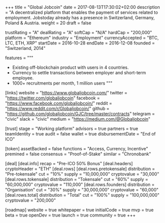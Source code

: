+++
title = "Global Jobcoin"
date = 2017-08-13T17:30:02+02:00
description = "A decentralized platform that enables the payment of services related to employment. Jobstoday already has a presence in  Switzerland, Germany, Poland & Austria.
weight = 20
draft = false

trustRating = "A"
dealRating = "A"
softCap = "N/A"
hardCap = "200,000"
platform = "Ethereum"
industry = "Employment"
currencyAccepted = "BTC, LTC, ETH, XRP"
startDate = 2016-10-28
endDate = 2016-12-08
founded = "Switzerland, 2014"

features = """
- Existing off-blockchain product with users in 4 countries.
- Currency to settle transactions between employer and short-term employee.
- 1000+ recruitments per month, 1 million users
"""

[links]
  website = "https://www.globaljobcoin.com/"
  twitter = "https://twitter.com/globaljobcoin"
  facebook = "https://www.facebook.com/globaljobcoin/"
  reddit = "https://www.reddit.com/r/Globaljobcoin/"
  github = "https://github.com/globaljobcoin/GJC/tree/master/contracts"
  telegram = "civic"
  slack = "civic"
  medium = "https://medium.com/@Globaljobcoin"

[trust]
  stage = "Working platform"
  advisors = true
  partners = true
  teamIdentity = true
  audit = false
  wallet = true
  disbursementDate = "End of ICO"

[token]
  assetBacked = false
  functions = "Access, Currency, Incentive"
  premined = false
  consensus = "Proof-of-Stake"
  similar = "Chronobank"

[deal]
  [deal.info]
    recap = "Pre-ICO 50% Bonus"
  [deal.headers]
    cryptoHeader = "ETH"
  [deal.rows]
    [deal.rows.pretokensale]
      distribution = "Pre-tokensale"
      cut = "10%"
      supply = "10,000,000"
      cryptovalue = "30,000"
    [deal.rows.tokensale]
      distribution = "Tokensale"
      cut = "60%"
      supply = "60,000,000"
      cryptovalue = "110,000"
    [deal.rows.founders]
      distribution = "Organisation"
      cut = "30%"
      supply = "30,000,000"
      cryptovalue = "60,000"
    [deal.rows.total]
      distribution = "Total"
      cut = "100%"
      supply = "100,000,000"
      cryptovalue = "200,000"

[roadmap]
  website = true
  whitepaper = true
  initialCode = true
  mvp = true
  beta = true
  openDev = true
  launch = true
  community = true
+++
